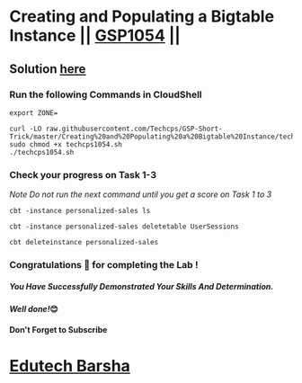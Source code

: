 # Creating and Populating a Bigtable Instance || [GSP1054](https://www.cloudskillsboost.google/focuses/58495?parent=catalog) ||

## Solution [here](https://youtu.be/ggwLu0Z34LY)

### Run the following Commands in CloudShell

```
export ZONE=
```
```
curl -LO raw.githubusercontent.com/Techcps/GSP-Short-Trick/master/Creating%20and%20Populating%20a%20Bigtable%20Instance/techcps1054.sh
sudo chmod +x techcps1054.sh
./techcps1054.sh
```
### Check your progress on Task 1-3
*Note Do not run the next command until you get a score on Task 1 to 3*
```
cbt -instance personalized-sales ls

cbt -instance personalized-sales deletetable UserSessions

cbt deleteinstance personalized-sales
```
### Congratulations 🎉 for completing the Lab !

##### *You Have Successfully Demonstrated Your Skills And Determination.*

#### *Well done!*😊

#### Don't Forget to Subscribe
# [Edutech Barsha](https://www.youtube.com/@edutechbarsha)
